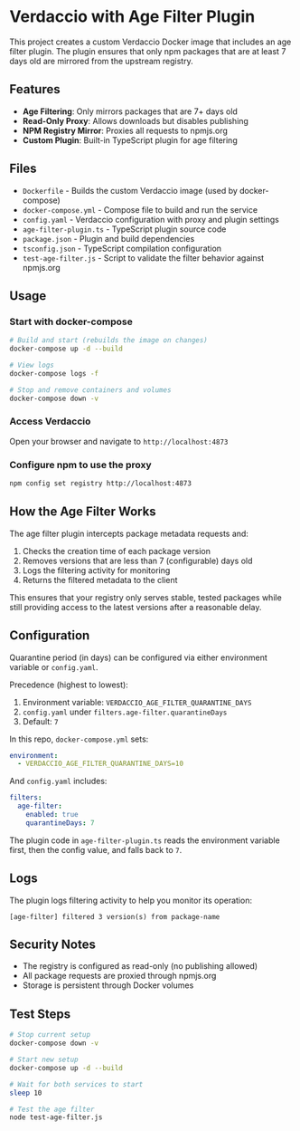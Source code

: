 # Verdaccio with Age Filter Plugin

This project creates a custom Verdaccio Docker image that includes an age filter plugin. The plugin ensures that only npm packages that are at least 7 days old are mirrored from the upstream registry.

## Features

- **Age Filtering**: Only mirrors packages that are 7+ days old
- **Read-Only Proxy**: Allows downloads but disables publishing
- **NPM Registry Mirror**: Proxies all requests to npmjs.org
- **Custom Plugin**: Built-in TypeScript plugin for age filtering

## Files

- `Dockerfile` - Builds the custom Verdaccio image (used by docker-compose)
- `docker-compose.yml` - Compose file to build and run the service
- `config.yaml` - Verdaccio configuration with proxy and plugin settings
- `age-filter-plugin.ts` - TypeScript plugin source code
- `package.json` - Plugin and build dependencies
- `tsconfig.json` - TypeScript compilation configuration
- `test-age-filter.js` - Script to validate the filter behavior against npmjs.org

## Usage

### Start with docker-compose

```bash
# Build and start (rebuilds the image on changes)
docker-compose up -d --build

# View logs
docker-compose logs -f

# Stop and remove containers and volumes
docker-compose down -v
```

### Access Verdaccio

Open your browser and navigate to `http://localhost:4873`

### Configure npm to use the proxy

```bash
npm config set registry http://localhost:4873
```

## How the Age Filter Works

The age filter plugin intercepts package metadata requests and:

1. Checks the creation time of each package version
2. Removes versions that are less than 7 (configurable) days old
3. Logs the filtering activity for monitoring
4. Returns the filtered metadata to the client

This ensures that your registry only serves stable, tested packages while still providing access to the latest versions after a reasonable delay.

## Configuration

Quarantine period (in days) can be configured via either environment variable or `config.yaml`.

Precedence (highest to lowest):

1. Environment variable: `VERDACCIO_AGE_FILTER_QUARANTINE_DAYS`
2. `config.yaml` under `filters.age-filter.quarantineDays`
3. Default: `7`

In this repo, `docker-compose.yml` sets:

```yaml
environment:
  - VERDACCIO_AGE_FILTER_QUARANTINE_DAYS=10
```

And `config.yaml` includes:

```yaml
filters:
  age-filter:
    enabled: true
    quarantineDays: 7
```

The plugin code in `age-filter-plugin.ts` reads the environment variable first, then the config value, and falls back to `7`.

## Logs

The plugin logs filtering activity to help you monitor its operation:

```
[age-filter] filtered 3 version(s) from package-name
```

## Security Notes

- The registry is configured as read-only (no publishing allowed)
- All package requests are proxied through npmjs.org
- Storage is persistent through Docker volumes

## Test Steps

```bash
# Stop current setup
docker-compose down -v

# Start new setup
docker-compose up -d --build

# Wait for both services to start
sleep 10

# Test the age filter
node test-age-filter.js